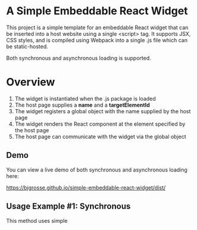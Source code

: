 # A Simple Embeddable React Widget
This project is a simple template for an embeddable React widget that can be inserted into a host website using a single &lt;script> tag. It supports JSX, CSS styles, and is compiled using Webpack into a single .js file which can be static-hosted.

Both synchronous and asynchronous loading is supported.

# Overview
1. The widget is instantiated when the .js package is loaded
2. The host page supplies a **name** and a **targetElementId**
3. The widget registers a global object with the name supplied by the host page 
4. The widget renders the React component at the element specified by the host page
5. The host page can communicate with the widget via the global object

## Demo
You can view a live demo of both synchronous and asynchronous loading here: 

https://bjgrosse.github.io/simple-embeddable-react-widget/dist/

## Usage Example #1: Synchronous
This method uses simple <script> tag reference as shown below:

```html
    <div id="root"></div>
    
    <script src="http://somehost/widget.js"  
            id="feedfleet-video-widget-Script" 
            data-config="{'name': 'w1', 'config': {'targetElementId': 'root'}}" ></script>
```

The data-config attribute passes in the name **w1** for the widget's global object as well as the target element id **root** where the widget should be rendered.

The host page can then communicate with the widget via the global object like this:

```html
<div><button onclick="w1('message', 'Hello world!');">Send Message</button></div>
```

In this code, we send the **message** call to the widget and pass a string as the parameter.

## Usage Example #2: Asynchronous
We can load the widget asynchronously. Using this method we create a *temporary* object that holds any calls to the widget in a queue and when the widget loads, it will then process those calls.

```html
<div id="root">Loading...</div>
<script>
    (function (w, d, s, o, f, js, fjs) {
        w['feedfleet-video-widget'] = o; w[o] = w[o] || function () { (w[o].q = w[o].q || []).push(arguments) };
        js = d.createElement(s), fjs = d.getElementsByTagName(s)[0];
        js.id = o; js.src = f; js.async = 1; fjs.parentNode.insertBefore(js, fjs);
    }(window, document, 'script', 'w1', 'http://somehost/widget.js'));
    w1('init', { targetElementId: 'root' });
</script>
```

This code follows the pattern used by Google Analytics. The function is called with the desired name of the global object (**w1**) and the url to the script. The function then records the desired name and, using that name, creates a placeholder global object that receives and queues any calls made to the widget before the asynchronous loading finishes.

Then it creates a script tag and injects it into the DOM. 

The host then issues the 'init' call to the widget passing in any initialization values:

```html
    w1('init', { targetElementId: 'root' });
```

# Running the Project
## Install dependencies
```
$ npm install
```
## Run the development server
```
$ ./node_modules/.bin/webpack-dev-server --open
```
## Build the package
```
$ ./node_modules/.bin/webpack --config webpack.config.js
```
## Run Tests
```
$ Jest
```

# Acknowledgments
I found helpful guidance in this project from the following sites:

https://blog.jenyay.com/building-javascript-widget/

https://github.com/seriousben/embeddable-react-widget
